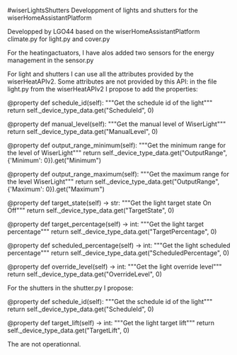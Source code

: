 #wiserLightsShutters
  Developpment of lights and shutters for the wiserHomeAssistantPlatform

Developped by LGO44
based on  the wiserHomeAssistantPlatform
climate.py for light.py and cover.py 

For the heatingactuators, I have alos added two sensors for the energy management in the sensor.py


For light and shutters I can use all the attributes provided by the wiserHeatAPIv2.
Some attributes are not provided by this API:
 in the file light.py from the wiserHeatAPIv2 I propose to add the properties: 

@property
def schedule_id(self):
    """Get the schedule id of the light"""
    return self._device_type_data.get("ScheduleId", 0) 
 
@property
def manual_level(self):
    """Get the manual level of WiserLight"""
    return self._device_type_data.get("ManualLevel", 0)
    
@property
def output_range_minimum(self):
    """Get the minimum range for the level of WiserLight"""
    return self._device_type_data.get("OutputRange", {'Minimum': 0}).get("Minimum")
    
@property
def output_range_maximum(self):
    """Get the maximum range for the level WiserLight"""
    return self._device_type_data.get("OutputRange", {'Maximum': 0}).get("Maximum")
    
@property
def target_state(self) -> str:
    """Get the light target state On Off"""
    return self._device_type_data.get("TargetState", 0)
    
@property
def target_percentage(self) -> int:
    """Get the light target percentage"""
    return self._device_type_data.get("TargetPercentage", 0)
    
@property
def scheduled_percentage(self) -> int:
    """Get the light scheduled percentage"""
    return self._device_type_data.get("ScheduledPercentage", 0)
    
@property
def override_level(self) -> int:
    """Get the light override level"""
    return self._device_type_data.get("OverrideLevel", 0) 
	
	
For the shutters in the shutter.py I propose:

@property
def schedule_id(self):
    """Get the schedule id of the light"""
    return self._device_type_data.get("ScheduleId", 0)

@property
def target_lift(self) -> int:
    """Get the light target lift"""
    return self._device_type_data.get("TargetLift", 0)	


The are not operationnal.
	
